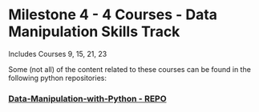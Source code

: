 # Milestone 4 - 4 Courses - Data Manipulation Skills Track

Includes Courses 9, 15, 21, 23

Some (not all) of the content related to these courses can be found in the following python repositories:

### [Data-Manipulation-with-Python - REPO](https://github.com/ElenaE873/Data-Manipulation-with-Python)